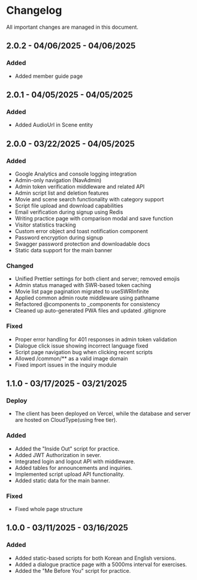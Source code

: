 # Changelog

All important changes are managed in this document.

## 2.0.2 - 04/06/2025 - 04/06/2025

### Added

- Added member guide page

## 2.0.1 - 04/05/2025 - 04/05/2025

### Added

- Added AudioUrl in Scene entity

## 2.0.0 - 03/22/2025 - 04/05/2025

### Added

- Google Analytics and console logging integration
- Admin-only navigation (NavAdmin)
- Admin token verification middleware and related API
- Admin script list and deletion features
- Movie and scene search functionality with category support
- Script file upload and download capabilities
- Email verification during signup using Redis
- Writing practice page with comparison modal and save function
- Visitor statistics tracking
- Custom error object and toast notification component
- Password encryption during signup
- Swagger password protection and downloadable docs
- Static data support for the main banner

### Changed

- Unified Prettier settings for both client and server; removed emojis
- Admin status managed with SWR-based token caching
- Movie list page pagination migrated to useSWRInfinite
- Applied common admin route middleware using pathname
- Refactored @components to \_components for consistency
- Cleaned up auto-generated PWA files and updated .gitignore

### Fixed

- Proper error handling for 401 responses in admin token validation
- Dialogue click issue showing incorrect language fixed
- Script page navigation bug when clicking recent scripts
- Allowed /common/\*\* as a valid image domain
- Fixed import issues in the inquiry module

## 1.1.0 - 03/17/2025 - 03/21/2025

### Deploy

- The client has been deployed on Vercel, while the database and server are hosted on CloudType(using free tier).

### Added

- Added the "Inside Out" script for practice.
- Added JWT Authorization in sever.
- Integrated login and logout API with middleware.
- Added tables for announcements and inquiries.
- Implemented script upload API functionality.
- Added static data for the main banner.

### Fixed

- Fixed whole page structure

## 1.0.0 - 03/11/2025 - 03/16/2025

### Added

- Added static-based scripts for both Korean and English versions.
- Added a dialogue practice page with a 5000ms interval for exercises.
- Added the "Me Before You" script for practice.
